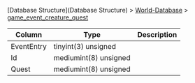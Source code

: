 [Database Structure](Database Structure) > [World-Database](World-Database) > [game_event_creature_quest](game_event_creature_quest)

Column | Type | Description
--- | --- | ---
EventEntry | tinyint(3) unsigned | 
Id | mediumint(8) unsigned | 
Quest | mediumint(8) unsigned | 

